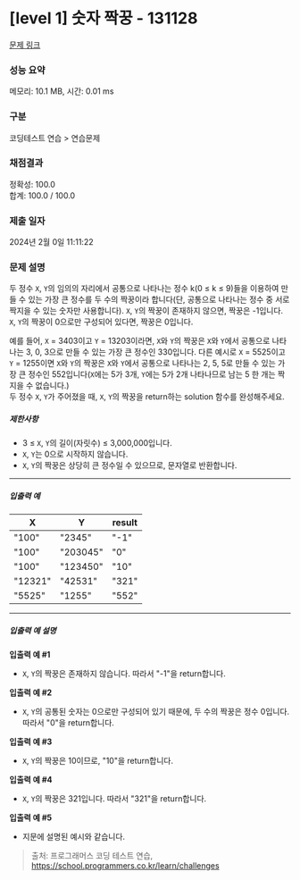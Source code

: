 # [level 1] 숫자 짝꿍 - 131128 

[문제 링크](https://school.programmers.co.kr/learn/courses/30/lessons/131128) 

### 성능 요약

메모리: 10.1 MB, 시간: 0.01 ms

### 구분

코딩테스트 연습 > 연습문제

### 채점결과

정확성: 100.0<br/>합계: 100.0 / 100.0

### 제출 일자

2024년 2월 0일 11:11:22

### 문제 설명

<p style="user-select: auto;">두 정수 <code style="user-select: auto;">X</code>, <code style="user-select: auto;">Y</code>의 임의의 자리에서 공통으로 나타나는 정수 k(0 ≤ k ≤ 9)들을 이용하여 만들 수 있는 가장 큰 정수를 두 수의 짝꿍이라 합니다(단, 공통으로 나타나는 정수 중 서로 짝지을 수 있는 숫자만 사용합니다). <code style="user-select: auto;">X</code>, <code style="user-select: auto;">Y</code>의 짝꿍이 존재하지 않으면, 짝꿍은 -1입니다. <code style="user-select: auto;">X</code>, <code style="user-select: auto;">Y</code>의 짝꿍이 0으로만 구성되어 있다면, 짝꿍은 0입니다.</p>

<p style="user-select: auto;">예를 들어, <code style="user-select: auto;">X</code> = 3403이고 <code style="user-select: auto;">Y</code> = 13203이라면, <code style="user-select: auto;">X</code>와 <code style="user-select: auto;">Y</code>의 짝꿍은 <code style="user-select: auto;">X</code>와 <code style="user-select: auto;">Y</code>에서 공통으로 나타나는 3, 0, 3으로 만들 수 있는 가장 큰 정수인 330입니다. 다른 예시로 <code style="user-select: auto;">X</code> = 5525이고 <code style="user-select: auto;">Y</code> = 1255이면 <code style="user-select: auto;">X</code>와 <code style="user-select: auto;">Y</code>의 짝꿍은 <code style="user-select: auto;">X</code>와 <code style="user-select: auto;">Y</code>에서 공통으로 나타나는 2, 5, 5로 만들 수 있는 가장 큰 정수인 552입니다(<code style="user-select: auto;">X</code>에는 5가 3개, <code style="user-select: auto;">Y</code>에는 5가 2개 나타나므로 남는 5 한 개는 짝 지을 수 없습니다.)<br style="user-select: auto;">
두 정수 <code style="user-select: auto;">X</code>, <code style="user-select: auto;">Y</code>가 주어졌을 때, <code style="user-select: auto;">X</code>, <code style="user-select: auto;">Y</code>의 짝꿍을 return하는 solution 함수를 완성해주세요.</p>

<h5 style="user-select: auto;">제한사항</h5>

<ul style="user-select: auto;">
<li style="user-select: auto;">3 ≤ <code style="user-select: auto;">X</code>, <code style="user-select: auto;">Y</code>의 길이(자릿수) ≤ 3,000,000입니다.</li>
<li style="user-select: auto;"><code style="user-select: auto;">X</code>, <code style="user-select: auto;">Y</code>는 0으로 시작하지 않습니다.</li>
<li style="user-select: auto;"><code style="user-select: auto;">X</code>, <code style="user-select: auto;">Y</code>의 짝꿍은 상당히 큰 정수일 수 있으므로, 문자열로 반환합니다.</li>
</ul>

<hr style="user-select: auto;">

<h5 style="user-select: auto;">입출력 예</h5>
<table class="table" style="user-select: auto;">
        <thead style="user-select: auto;"><tr style="user-select: auto;">
<th style="user-select: auto;">X</th>
<th style="user-select: auto;">Y</th>
<th style="user-select: auto;">result</th>
</tr>
</thead>
        <tbody style="user-select: auto;"><tr style="user-select: auto;">
<td style="user-select: auto;">"100"</td>
<td style="user-select: auto;">"2345"</td>
<td style="user-select: auto;">"-1"</td>
</tr>
<tr style="user-select: auto;">
<td style="user-select: auto;">"100"</td>
<td style="user-select: auto;">"203045"</td>
<td style="user-select: auto;">"0"</td>
</tr>
<tr style="user-select: auto;">
<td style="user-select: auto;">"100"</td>
<td style="user-select: auto;">"123450"</td>
<td style="user-select: auto;">"10"</td>
</tr>
<tr style="user-select: auto;">
<td style="user-select: auto;">"12321"</td>
<td style="user-select: auto;">"42531"</td>
<td style="user-select: auto;">"321"</td>
</tr>
<tr style="user-select: auto;">
<td style="user-select: auto;">"5525"</td>
<td style="user-select: auto;">"1255"</td>
<td style="user-select: auto;">"552"</td>
</tr>
</tbody>
      </table>
<hr style="user-select: auto;">

<h5 style="user-select: auto;">입출력 예 설명</h5>

<p style="user-select: auto;"><strong style="user-select: auto;">입출력 예 #1</strong></p>

<ul style="user-select: auto;">
<li style="user-select: auto;"><code style="user-select: auto;">X</code>, <code style="user-select: auto;">Y</code>의 짝꿍은 존재하지 않습니다. 따라서 "-1"을 return합니다.</li>
</ul>

<p style="user-select: auto;"><strong style="user-select: auto;">입출력 예 #2</strong></p>

<ul style="user-select: auto;">
<li style="user-select: auto;"><code style="user-select: auto;">X</code>, <code style="user-select: auto;">Y</code>의 공통된 숫자는 0으로만 구성되어 있기 때문에, 두 수의 짝꿍은 정수 0입니다. 따라서 "0"을 return합니다.</li>
</ul>

<p style="user-select: auto;"><strong style="user-select: auto;">입출력 예 #3</strong></p>

<ul style="user-select: auto;">
<li style="user-select: auto;"><code style="user-select: auto;">X</code>, <code style="user-select: auto;">Y</code>의 짝꿍은 10이므로, "10"을 return합니다.</li>
</ul>

<p style="user-select: auto;"><strong style="user-select: auto;">입출력 예 #4</strong></p>

<ul style="user-select: auto;">
<li style="user-select: auto;"><code style="user-select: auto;">X</code>, <code style="user-select: auto;">Y</code>의 짝꿍은 321입니다. 따라서 "321"을 return합니다.</li>
</ul>

<p style="user-select: auto;"><strong style="user-select: auto;">입출력 예 #5</strong></p>

<ul style="user-select: auto;">
<li style="user-select: auto;">지문에 설명된 예시와 같습니다.</li>
</ul>


> 출처: 프로그래머스 코딩 테스트 연습, https://school.programmers.co.kr/learn/challenges